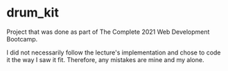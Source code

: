 # drum_kit
Project that was done as part of The Complete 2021 Web Development Bootcamp. 

I did not necessarily follow the lecture's implementation and chose to code it the way I saw it fit. Therefore, any mistakes are mine and my alone. 
